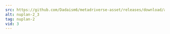 ```yaml
---
src: https://github.com/Dadaism6/metadriverse-asset/releases/download/assetsv1.0.2/nuplan-2_3.mp4
alt: nuplan-2_3
tag: nuplan-2
vid: 3
---
```

